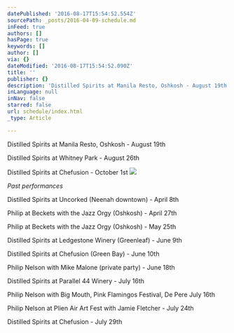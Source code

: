 ```yaml
---
datePublished: '2016-08-17T15:54:52.554Z'
sourcePath: _posts/2016-04-09-schedule.md
inFeed: true
authors: []
hasPage: true
keywords: []
author: []
via: {}
dateModified: '2016-08-17T15:54:52.090Z'
title: ''
publisher: {}
description: 'Distilled Spirits at Manila Resto, Oshkosh - August 19th'
inLanguage: null
inNav: false
starred: false
url: schedule/index.html
_type: Article

---
```

Distilled Spirits at Manila Resto, Oshkosh - August 19th

Distilled Spirits at Whitney Park - August 26th

Distilled Spirits at Chefusion - October 1st
![](https://the-grid-user-content.s3-us-west-2.amazonaws.com/0781fe98-138f-499a-b131-8b4c2d0c3e46.jpg)

_Past performances_

Distilled Spirits at Uncorked (Neenah downtown) - April 8th

Philip at Beckets with the Jazz Orgy (Oshkosh) - April 27th

Philip at Beckets with the Jazz Orgy (Oshkosh) - May 25th

Distilled Spirits at Ledgestone Winery (Greenleaf) - June 9th

Distilled Spirits at Chefusion (Green Bay) - June 10th

Philip Nelson with Mike Malone (private party) - June 18th

Distilled Spirits at Parallel 44 Winery - July 16th

Philip Nelson with Big Mouth, Pink Flamingos Festival, De Pere July 16th

Philip Nelson at Plien Air Art Fest with Jamie Fletcher - July 24th

Distilled Spirits at Chefusion - July 29th